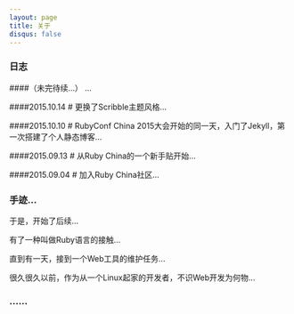 ```yaml
---
layout: page
title: 关于
disqus: false
---
```



### 日志

####（未完待续...）
...

####2015.10.14 #
更换了Scribble主题风格...

####2015.10.10 #
RubyConf China 2015大会开始的同一天，入门了Jekyll，第一次搭建了个人静态博客...

####2015.09.13 #
从Ruby China的一个新手贴开始...

####2015.09.04 #
加入Ruby China社区...

### 手迹...

于是，开始了后续...

有了一种叫做Ruby语言的接触...

直到有一天，接到一个Web工具的维护任务...

很久很久以前，作为从一个Linux起家的开发者，不识Web开发为何物...

### ......




